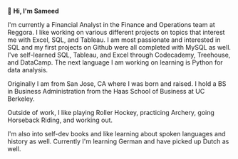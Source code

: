 👋 **Hi, I'm Sameed**

I'm currently a Financial Analyst in the Finance and Operations team at Reggora. I like working on various different projects on topics that interest me with Excel, SQL, and Tableau. I am most passionate and interested in SQL and my first projects on Github were all completed with MySQL as well. I've self-learned SQL, Tableau, and Excel through Codecademy, Treehouse, and DataCamp. The next language I am working on learning is Python for data analysis.

Originally I am from San Jose, CA where I was born and raised. I hold a BS in Business Administration from the Haas School of Business at UC Berkeley.

Outside of work, I like playing Roller Hockey, practicing Archery, going Horseback Riding, and working out.

I'm also into self-dev books and like learning about spoken languages and history as well. Currently I'm learning German and have picked up Dutch as well.

<!--
**sameedj/sameedj** is a ✨ _special_ ✨ repository because its `README.md` (this file) appears on your GitHub profile.

Here are some ideas to get you started:

- 🔭 I’m currently working on ...
- 🌱 I’m currently learning ...
- 👯 I’m looking to collaborate on ...
- 🤔 I’m looking for help with ...
- 💬 Ask me about ...
- 📫 How to reach me: ...
- 😄 Pronouns: ...
- ⚡ Fun fact: ...
-->

